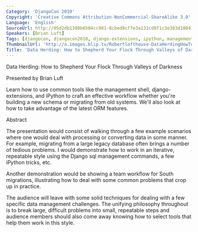 ```yaml
---
Category: 'DjangoCon 2010'
Copyright: 'Creative Commons Attribution-NonCommercial-ShareAlike 3.0'
Language: 'English'
SourceUrl: http://05d2db1380b6504cc981-8cbed8cf7e3a131cd8f1c3e383d10041.r93.cf2.rackcdn.com/djangocon-2010/48_data-herding-how-to-shepherd-your-flock-through-valleys-of-darkness.flv
Speakers: [Brian Luft]
Tags: [djangocon, djangocon2010, django-extensions, ipython, managementshell, orm]
ThumbnailUrl: 'http://a.images.blip.tv/Robertlofthouse-DataHerdingHowToShepherdYourFlockThroughValleysOfDarkn299.png'
Title: 'Data Herding: How to Shepherd Your Flock Through Valleys of Darkness'
---
```

Data Herding: How to Shepherd Your Flock Through Valleys of Darkness

Presented by Brian Luft

Learn how to use common tools like the management shell, django-extensions,
and iPython to craft an effective workflow whether you're building a new
schema or migrating from old systems. We'll also look at how to take advantage
of the latest ORM features.

Abstract

The presentation would consist of walking through a few example scenarios
where one would deal with processing or converting data in some manner. For
example, migrating from a large legacy database often brings a number of
tedious problems. I would demonstrate how to work in an iterative, repeatable
style using the Django sql management commands, a few iPython tricks, etc.

Another demonstration would be showing a team workflow for South migrations,
illustrating how to deal with some common problems that crop up in practice.

The audience will leave with some solid techniques for dealing with a few
specific data management challenges. The unifying philosophy throughout is to
break large, difficult problems into small, repeatable steps and audience
members should also come away knowing how to select tools that help them work
in this style.

